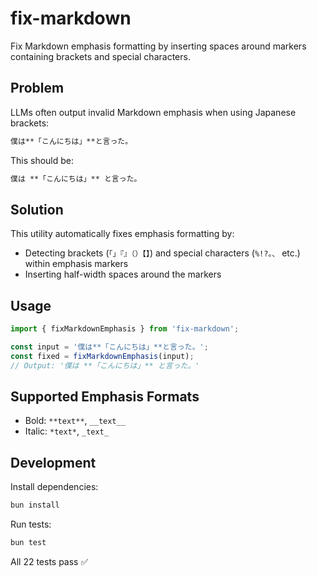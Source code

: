 # fix-markdown

Fix Markdown emphasis formatting by inserting spaces around markers containing brackets and special characters.

## Problem

LLMs often output invalid Markdown emphasis when using Japanese brackets:

```markdown
僕は**「こんにちは」**と言った。
```

This should be:

```markdown
僕は **「こんにちは」** と言った。
```

## Solution

This utility automatically fixes emphasis formatting by:
- Detecting brackets (`「」『』（）【】`) and special characters (`%!?。、` etc.) within emphasis markers
- Inserting half-width spaces around the markers

## Usage

```typescript
import { fixMarkdownEmphasis } from 'fix-markdown';

const input = '僕は**「こんにちは」**と言った。';
const fixed = fixMarkdownEmphasis(input);
// Output: '僕は **「こんにちは」** と言った。'
```

## Supported Emphasis Formats

- Bold: `**text**`, `__text__`
- Italic: `*text*`, `_text_`

## Development

Install dependencies:

```bash
bun install
```

Run tests:

```bash
bun test
```

All 22 tests pass ✅
